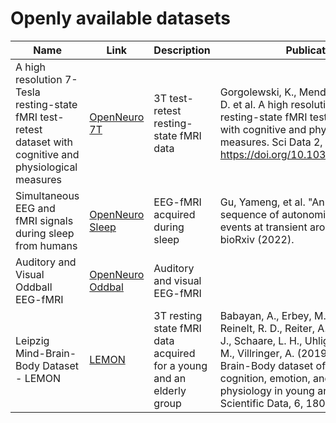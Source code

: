 # Openly available datasets

| Name | Link | Description | Publication |
| ---------- | ---------- | ---------- | ---------- |
| A high resolution 7-Tesla resting-state fMRI test-retest dataset with cognitive and physiological measures | [OpenNeuro 7T](https://openneuro.org/datasets/ds001168/versions/1.0.1) | 3T test-retest resting-state fMRI data  | Gorgolewski, K., Mendes, N., Wilfling, D. et al. A high resolution 7-Tesla resting-state fMRI test-retest dataset with cognitive and physiological measures. Sci Data 2, 140054 (2015). https://doi.org/10.1038/sdata.2014.54 |
| Simultaneous EEG and fMRI signals during sleep from humans | [OpenNeuro Sleep](https://openneuro.org/datasets/ds003768/versions/1.0.3) | EEG-fMRI acquired during sleep  | Gu, Yameng, et al. "An orderly sequence of autonomic and neural events at transient arousal changes." bioRxiv (2022). |
| Auditory and Visual Oddball EEG-fMRI | [OpenNeuro Oddbal](https://openneuro.org/datasets/ds000116/versions/00003) | Auditory and visual EEG-fMRI |   |
| Leipzig Mind-Brain-Body Dataset - LEMON  | [LEMON](http://fcon_1000.projects.nitrc.org/indi/retro/MPI_LEMON.html) | 3T resting state fMRI data acquired for a young and an elderly group | Babayan, A., Erbey, M., Kumral, D., Reinelt, R. D., Reiter, A. M. F., Röbbig, J., Schaare, L. H., Uhlig, M., … Gaebler, M., Villringer, A. (2019). A Mind-Brain-Body dataset of MRI, EEG, cognition, emotion, and peripheral physiology in young and old adults. Scientific Data, 6, 180308. |
